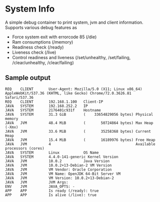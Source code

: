 # System Info

A simple debug container to print system, jvm and client information. Supports various debug features as 
* Force system exit with errorcode 85 (/die)
* Ram consumptions (/memory)
* Readiness check (/ready)
* Liveness check (/live)
* Control readiness and liveness (/set/unhealthy, /set/failing, /clear/unhealthy, /clear/failing)


## Sample output 

```
REQ    CLIENT       User-Agent: Mozilla/5.0 (X11; Linux x86_64) AppleWebKit/537.36 (KHTML, like Gecko) Chrome/72.0.3626.81 Safari/537.36
REQ    CLIENT       192.168.1.100   Client-IP
JAVA   SYSTEM       192.168.252.2   IP
JAVA   SYSTEM       2176401c931f    Hostname
JAVA   SYSTEM       31.3 GiB        (    33654829056 bytes) Physical memory
JAVA   JVM          48.4 MiB        (       50724864 bytes) Max Heap (-Xmx)
JAVA   JVM          33.6 MiB        (       35258368 bytes) Current Heap
JAVA   JVM          15.4 MiB        (       16189976 bytes) Free Heap
JAVA   JVM          4                                       Available processors (cores)
JAVA   SYSTEM       Linux           OS Name
JAVA   SYSTEM       4.4.0-141-generic Kernel Version
JAVA   JVM          10.0.2          Java Version
JAVA   JVM          10.0.2+13-Debian-2 VM Version
JAVA   JVM          VM Vendor: Oracle Corporation
JAVA   JVM          VM Name: OpenJDK 64-Bit Server VM
JAVA   JVM          VM Version: 10.0.2+13-Debian-2
JAVA   JVM          JVM Args: 
ENV    JVM          JAVA_OPTS: -
APP    APP          Is ready (/ready): true
APP    APP          Is alive (/live): true
```
